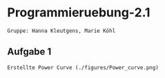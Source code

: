 # Programmieruebung-2.1
    Gruppe: Hanna Kleutgens, Marie Köhl 
## Aufgabe 1 
    Erstellte Power Curve (./figures/Power_curve.png)
